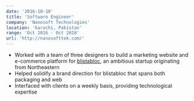 ```yaml
---
date: '2016-10-10'
title: 'Software Engineer'
company: 'Nanosoft Technologies'
location: 'karachi, Pakistan'
range: 'Oct 2016 - Oct 2018'
url: 'http://nanosofttek.com/'
---
```


- Worked with a team of three designers to build a marketing website and e-commerce platform for [blistabloc](https://blistabloc.com), an ambitious startup originating from Northeastern
- Helped solidify a brand direction for blistabloc that spans both packaging and web
- Interfaced with clients on a weekly basis, providing technological expertise
